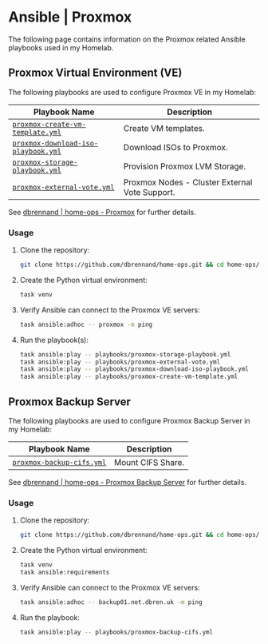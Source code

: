 # Ansible | Proxmox

The following page contains information on the Proxmox related Ansible playbooks used in my Homelab.

## Proxmox Virtual Environment (VE)

The following playbooks are used to configure Proxmox VE in my Homelab:

| Playbook Name                                                                                                                             | Description                                    |
| ----------------------------------------------------------------------------------------------------------------------------------------- | ---------------------------------------------- |
| [`proxmox-create-vm-template.yml`](https://github.com/dbrennand/home-ops/blob/dev/ansible/playbooks/proxmox-create-vm-template.yml)       | Create VM templates.                           |
| [`proxmox-download-iso-playbook.yml`](https://github.com/dbrennand/home-ops/blob/dev/ansible/playbooks/proxmox-download-iso-playbook.yml) | Download ISOs to Proxmox.                      |
| [`proxmox-storage-playbook.yml`](https://github.com/dbrennand/home-ops/blob/dev/ansible/playbooks/proxmox-storage-playbook.yml)           | Provision Proxmox LVM Storage.                 |
| [`proxmox-external-vote.yml`](https://github.com/dbrennand/home-ops/blob/dev/ansible/playbooks/proxmox-external-vote.yml)                 | Proxmox Nodes - Cluster External Vote Support. |

See [dbrennand | home-ops - Proxmox](https://homeops.danielbrennand.com/infrastructure/proxmox/ve) for further details.

### Usage

1. Clone the repository:

    ```bash
    git clone https://github.com/dbrennand/home-ops.git && cd home-ops/ansible
    ```

2. Create the Python virtual environment:

    ```bash
    task venv
    ```

3. Verify Ansible can connect to the Proxmox VE servers:

    ```bash
    task ansible:adhoc -- proxmox -m ping
    ```

4. Run the playbook(s):

    ```bash
    task ansible:play -- playbooks/proxmox-storage-playbook.yml
    task ansible:play -- playbooks/proxmox-external-vote.yml
    task ansible:play -- playbooks/proxmox-download-iso-playbook.yml
    task ansible:play -- playbooks/proxmox-create-vm-template.yml
    ```

## Proxmox Backup Server

The following playbooks are used to configure Proxmox Backup Server in my Homelab:

| Playbook Name                                                                                                         | Description       |
| --------------------------------------------------------------------------------------------------------------------- | ----------------- |
| [`proxmox-backup-cifs.yml`](https://github.com/dbrennand/home-ops/blob/dev/ansible/playbooks/proxmox-backup-cifs.yml) | Mount CIFS Share. |

See [dbrennand | home-ops - Proxmox Backup Server](https://homeops.danielbrennand.com/infrastructure/proxmox/backup) for further details.

### Usage

1. Clone the repository:

    ```bash
    git clone https://github.com/dbrennand/home-ops.git && cd home-ops/ansible
    ```

2. Create the Python virtual environment:

    ```bash
    task venv
    task ansible:requirements
    ```

3. Verify Ansible can connect to the Proxmox VE servers:

    ```bash
    task ansible:adhoc -- backup01.net.dbren.uk -m ping
    ```

4. Run the playbook:

    ```bash
    task ansible:play -- playbooks/proxmox-backup-cifs.yml
    ```
